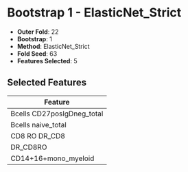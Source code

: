 # Bootstrap 1 - ElasticNet_Strict

- **Outer Fold**: 22
- **Bootstrap**: 1
- **Method**: ElasticNet_Strict
- **Fold Seed**: 63
- **Features Selected**: 5

## Selected Features

| Feature |
|---------|
| Bcells CD27posIgDneg_total |
| Bcells naive_total |
| CD8 RO DR_CD8 |
| DR_CD8RO |
| CD14+16+mono_myeloid |

